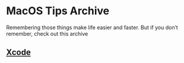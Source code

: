 # MacOS Tips Archive
Remembering those things make life easier and faster. But if you don’t remember, check out this archive

## [Xcode](/macos/Xcode/)

